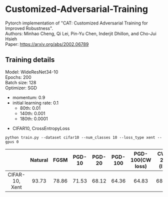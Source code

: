 # Customized-Adversarial-Training
Pytorch implementation of "CAT: Customized Adversarial Training for Improved Robustness".<br>
Authors: Minhao Cheng, Qi Lei, Pin-Yu Chen, Inderjit Dhillon, and Cho-Jui Hsieh<br>
Paper: https://arxiv.org/abs/2002.06789

## Training details
Model: WideResNet34-10<br>
Epochs: 200<br>
Batch size: 128<br>
Optimizer: SGD
 - momentum: 0.9
 - initial learning rate: 0.1
   - 80th: 0.01
   - 140th: 0.001
   - 180th: 0.0001

* CIFAR10, CrossEntropyLoss
```
python train.py --dataset cifar10 --num_classes 10 --loss_type xent --gpus 0
```

|     |Natural|FGSM|PGD-10|PGD-20|PGD-100|PGD-100(CW loss)|CW-20 (l2)|APGD-CE|APGD-DLR|
|:---:|:-----:|:---:|:---:|:---:|:---:|:---:|:---:|:---:|:---:|
|CIFAR-10, Xent|93.73|78.86|71.53|68.12|64.36|64.83|68.71|56.12||
